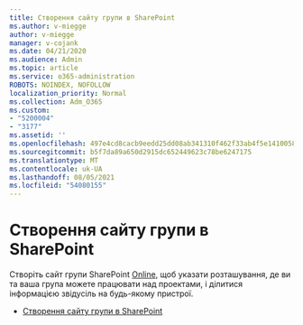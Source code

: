 ```yaml
---
title: Створення сайту групи в SharePoint
ms.author: v-miegge
author: v-miegge
manager: v-cojank
ms.date: 04/21/2020
ms.audience: Admin
ms.topic: article
ms.service: o365-administration
ROBOTS: NOINDEX, NOFOLLOW
localization_priority: Normal
ms.collection: Adm_O365
ms.custom:
- "5200004"
- "3177"
ms.assetid: ''
ms.openlocfilehash: 497e4cd8cacb9eedd25dd08ab341310f462f33ab4f5e1410058f34e99d2e7d75
ms.sourcegitcommit: b5f7da89a650d2915dc652449623c78be6247175
ms.translationtype: MT
ms.contentlocale: uk-UA
ms.lasthandoff: 08/05/2021
ms.locfileid: "54080155"
---
```

# <a name="how-to-create-a-team-site-in-sharepoint"></a>Створення сайту групи в SharePoint

Створіть сайт групи SharePoint [Online,](https://support.office.com/article/what-is-a-sharepoint-team-site-75545757-36c3-46a7-beed-0aaa74f0401e) щоб указати розташування, де ви та ваша група можете працювати над проектами, і ділитися інформацією звідусіль на будь-якому пристрої.

* [Створення сайту групи в SharePoint](https://support.office.com/article/create-a-team-site-in-sharepoint-ef10c1e7-15f3-42a3-98aa-b5972711777d)
